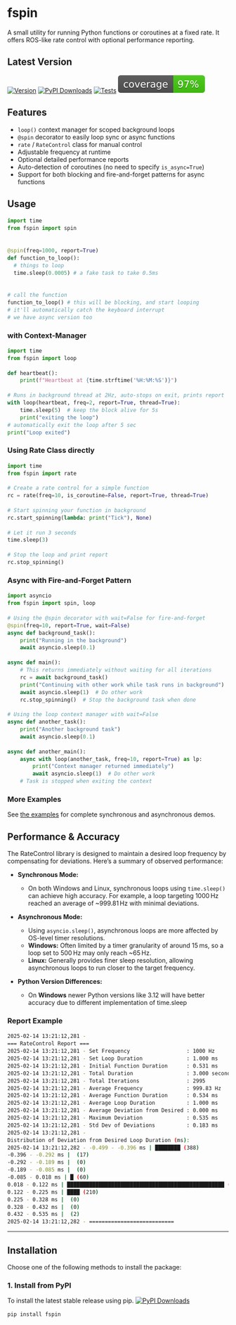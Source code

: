 # **fspin**
A small utility for running Python functions or coroutines at a fixed rate. It offers ROS-like rate control with optional performance reporting.

## Latest Version
[![Version](https://img.shields.io/badge/version-0.3.x-blue.svg)](https://github.com/Suke0811/fspin/releases)
[![PyPI Downloads](https://static.pepy.tech/badge/fspin)](https://pypi.org/project/fspin/)
[![Tests](https://github.com/Suke0811/fspin/actions/workflows/ci.yml/badge.svg)](https://github.com/Suke0811/fspin/actions/workflows/ci.yml)
![Coverage](coverage.svg)

## Features
- `loop()` context manager for scoped background loops
- `@spin` decorator to easily loop sync or async functions
- `rate` / `RateControl` class for manual control
- Adjustable frequency at runtime
- Optional detailed performance reports
- Auto-detection of coroutines (no need to specify `is_async=True`)
- Support for both blocking and fire-and-forget patterns for async functions

## Usage
```python
import time
from fspin import spin


@spin(freq=1000, report=True)
def function_to_loop():
  # things to loop
  time.sleep(0.0005) # a fake task to take 0.5ms


# call the function
function_to_loop() # this will be blocking, and start looping
# it'll automatically catch the keyboard interrupt
# we have async version too
```

### with Context-Manager
```python
import time
from fspin import loop

def heartbeat():
    print(f"Heartbeat at {time.strftime('%H:%M:%S')}")

# Runs in background thread at 2Hz, auto-stops on exit, prints report
with loop(heartbeat, freq=2, report=True, thread=True):
    time.sleep(5)  # keep the block alive for 5s
    print("exiting the loop")
# automatically exit the loop after 5 sec
print("Loop exited")
```

### Using Rate Class directly
```python
import time
from fspin import rate

# Create a rate control for a simple function
rc = rate(freq=10, is_coroutine=False, report=True, thread=True)

# Start spinning your function in background
rc.start_spinning(lambda: print("Tick"), None)

# Let it run 3 seconds
time.sleep(3)

# Stop the loop and print report
rc.stop_spinning()
```


### Async with Fire-and-Forget Pattern
```python
import asyncio
from fspin import spin, loop

# Using the @spin decorator with wait=False for fire-and-forget
@spin(freq=10, report=True, wait=False)
async def background_task():
    print("Running in the background")
    await asyncio.sleep(0.1)

async def main():
    # This returns immediately without waiting for all iterations
    rc = await background_task()
    print("Continuing with other work while task runs in background")
    await asyncio.sleep(1)  # Do other work
    rc.stop_spinning()  # Stop the background task when done

# Using the loop context manager with wait=False
async def another_task():
    print("Another background task")
    await asyncio.sleep(0.1)

async def another_main():
    async with loop(another_task, freq=10, report=True) as lp:
        print("Context manager returned immediately")
        await asyncio.sleep(1)  # Do other work
    # Task is stopped when exiting the context
```

### More Examples
See [the examples](example/README.md) for complete synchronous and asynchronous demos.

## Performance & Accuracy

The RateControl library is designed to maintain a desired loop frequency by compensating for deviations. Here’s a summary of observed performance:

- **Synchronous Mode:**  
  - On both Windows and Linux, synchronous loops using `time.sleep()` can achieve high accuracy. For example, a loop targeting 1000 Hz reached an average of ~999.81 Hz with minimal deviations.

- **Asynchronous Mode:**  
  - Using `asyncio.sleep()`, asynchronous loops are more affected by OS-level timer resolutions.  
  - **Windows:** Often limited by a timer granularity of around 15 ms, so a loop set to 500 Hz may only reach ~65 Hz.  
  - **Linux:** Generally provides finer sleep resolution, allowing asynchronous loops to run closer to the target frequency.

- **Python Version Differences:**  
  - On **Windows** newer Python versions like 3.12 will have better accuracy due to different implementation of time.sleep


### Report Example
```bash
2025-02-14 13:21:12,281 - 
=== RateControl Report ===
2025-02-14 13:21:12,281 - Set Frequency                  : 1000 Hz
2025-02-14 13:21:12,281 - Set Loop Duration              : 1.000 ms
2025-02-14 13:21:12,281 - Initial Function Duration      : 0.531 ms
2025-02-14 13:21:12,281 - Total Duration                 : 3.000 seconds
2025-02-14 13:21:12,281 - Total Iterations               : 2995
2025-02-14 13:21:12,281 - Average Frequency              : 999.83 Hz
2025-02-14 13:21:12,281 - Average Function Duration      : 0.534 ms
2025-02-14 13:21:12,281 - Average Loop Duration          : 1.000 ms
2025-02-14 13:21:12,281 - Average Deviation from Desired : 0.000 ms
2025-02-14 13:21:12,281 - Maximum Deviation              : 0.535 ms
2025-02-14 13:21:12,281 - Std Dev of Deviations          : 0.183 ms
2025-02-14 13:21:12,281 - 
Distribution of Deviation from Desired Loop Duration (ms):
2025-02-14 13:21:12,282 - -0.499 - -0.396 ms | ████████ (388)
-0.396 - -0.292 ms |  (17)
-0.292 - -0.189 ms |  (0)
-0.189 - -0.085 ms |  (0)
-0.085 - 0.018 ms | █ (60)
0.018 - 0.122 ms | ██████████████████████████████████████████████████ (2319)
0.122 - 0.225 ms | ████ (210)
0.225 - 0.328 ms |  (0)
0.328 - 0.432 ms |  (0)
0.432 - 0.535 ms |  (2)
2025-02-14 13:21:12,282 - ===========================
```


---
## **Installation**
Choose one of the following methods to install the package:

### **1. Install from PyPI**
To install the latest stable release using pip. [![PyPI Downloads](https://static.pepy.tech/badge/fspin)](https://pypi.org/project/fspin/)
```bash
pip install fspin
````
